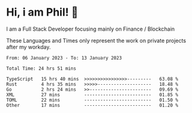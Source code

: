 # Hi, i am Phil! 👋
I am a Full Stack Developer focusing mainly on Finance / Blockchain

These Languages and Times only represent the work on private projects after my workday.
<!--START_SECTION:waka-->

```text
From: 06 January 2023 - To: 13 January 2023

Total Time: 24 hrs 51 mins

TypeScript   15 hrs 40 mins  >>>>>>>>>>>>>>>>---------   63.08 %
Rust         4 hrs 35 mins   >>>>>--------------------   18.48 %
Go           2 hrs 24 mins   >>-----------------------   09.69 %
XML          27 mins         -------------------------   01.85 %
TOML         22 mins         -------------------------   01.50 %
Other        17 mins         -------------------------   01.20 %
```

<!--END_SECTION:waka-->
